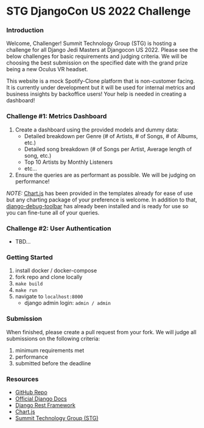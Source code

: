 # STG DjangoCon US 2022 Challenge

### Introduction

Welcome, Challenger!
Summit Technology Group (STG) is hosting a challenge for all Django Jedi Masters at Djangocon US 2022. Please see the below challenges for basic requirements and judging criteria. We will be choosing the best submission on the specified date with the grand prize being a new Oculus VR headset.

This website is a mock Spotify-Clone platform that is non-customer facing. It is currently under development but it will be used for internal metrics and business insights by backoffice users! Your help is needed in creating a dashboard!

### Challenge #1: Metrics Dashboard

1. Create a dashboard using the provided models and dummy data:
   - Detailed breakdown per Genre (# of Artists, # of Songs, # of Albums, etc.)
   - Detailed song breakdown (# of Songs per Artist, Average length of song, etc.)
   - Top 10 Artists by Monthly Listeners
   - etc...
1. Ensure the queries are as performant as possible. We will be judging on performance!

_NOTE:_ [Chart.js](https://www.chartjs.org/) has been provided in the templates already for ease of use but any charting package of your preference is welcome. In addition to that, [django-debug-toolbar](https://django-debug-toolbar.readthedocs.io/en/latest/) has already been installed and is ready for use so you can fine-tune all of your queries.

### Challenge #2: User Authentication

- TBD...

### Getting Started

1. install docker / docker-compose
1. fork repo and clone locally
1. `make build`
1. `make run`
1. navigate to `localhost:8000`
   - django admin login: `admin / admin`

### Submission

When finished, please create a pull request from your fork. We will judge all submissions on the following criteria:

1. minimum requirements met
2. performance
3. submitted before the deadline

### Resources

- [GitHub Repo](https://github.com/Lenders-Cooperative/stg-spotify-clone)
- [Official Django Docs](https://docs.djangoproject.com/en/4.1/)
- [Django Rest Framework](https://www.django-rest-framework.org/)
- [Chart.js](https://www.chartjs.org/)
- [Summit Technology Group (STG)](https://thesummitgrp.com/company/careers-index.html)
